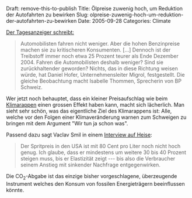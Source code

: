 Draft: remove-this-to-publish
Title: Ölpreise zuwenig hoch, um Reduktion der Autofahrten zu bewirken
Slug: olpreise-zuwenig-hoch-um-reduktion-der-autofahrten-zu-bewirken
Date: 2005-09-28
Categories: Climate

[Der Tagesanzeiger schreibt:](http://tagi.ch/dyn/news/wirtschaft/544652.html)

> Automobilisten fahren nicht weniger. Aber die hohen Benzinpreise machen sie zu kritischeren Konsumenten. [...] Dennoch ist der Treibstoff immer noch etwa 25 Prozent teurer als Ende Dezember 2004. Fahren die Automobilisten deshalb weniger? Sind sie zurückhaltender geworden? Nichts, das in diese Richtung weisen würde, hat Daniel Hofer, Unternehmensleiter Migrol, festgestellt. Die gleiche Beobachtung macht Isabelle Thommen, Sprecherin von BP Schweiz.

Wer jetzt noch behauptet, dass ein kleiner Preisaufschlag wie beim [Klimarappen](http://www.ecopop.ch/A9NATUR/klimarappen.htm) einen grossen Effekt haben kann, macht sich lächerlich. Man sieht sehr schön, was das eigentliche Ziel des Klimarappens ist: Alle, welche vor den Folgen einer Klimaveränderung warnen zum Schweigen zu bringen mit dem Argument "Wir tun ja schon was".

Passend dazu sagt Vaclav Smil in einem [Interview auf Heise](http://www.heise.de/tr/artikel/print/64233):

> Der Spritpreis in den USA ist mit 80 Cent pro Liter noch nicht hoch genug. Ich glaube, dass er mindestens um weitere 30 bis 40 Prozent steigen muss, bis er Elastizität zeigt --- bis also die Verbraucher seinem Anstieg mit sinkender Nachfrage entgegenwirken.

Die CO<sub>2</sub>-Abgabe ist das einzige bisher vorgeschlagene, überzeugende Instrument welches den Konsum von fossilen Energieträgern beeinflussen könnte.
